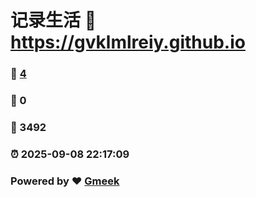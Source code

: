 # 记录生活 :link: https://gvklmlreiy.github.io 
### :page_facing_up: [4](https://gvklmlreiy.github.io/tag.html) 
### :speech_balloon: 0 
### :hibiscus: 3492 
### :alarm_clock: 2025-09-08 22:17:09 
### Powered by :heart: [Gmeek](https://github.com/Meekdai/Gmeek)
